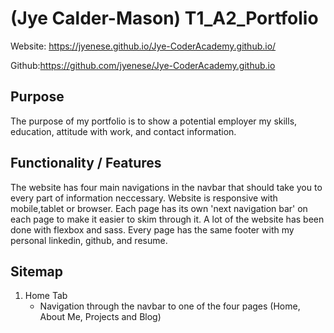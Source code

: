 # (Jye Calder-Mason) T1_A2_Portfolio 

Website: https://jyenese.github.io/Jye-CoderAcademy.github.io/

Github:https://github.com/jyenese/Jye-CoderAcademy.github.io

## Purpose

The purpose of my portfolio is to show a potential employer my skills, education, attitude with work, and contact information.

## Functionality / Features

The website has four main navigations in the navbar that should take you to every part of information neccessary. Website is responsive with mobile,tablet or browser. Each page has its own 'next navigation bar' on each page to make it easier to skim through it. A lot of the website has been done with flexbox and sass. Every page has the same footer with my personal linkedin, github, and resume.

## Sitemap

1. Home Tab
    - Navigation through the navbar to one of the four pages (Home, About Me, Projects and Blog)


